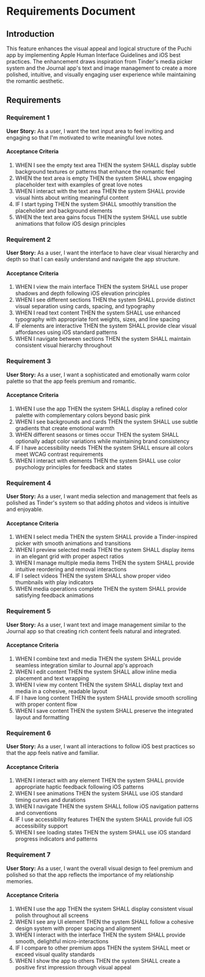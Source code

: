 # Requirements Document

## Introduction

This feature enhances the visual appeal and logical structure of the Puchi app by implementing Apple Human Interface Guidelines and iOS best practices. The enhancement draws inspiration from Tinder's media picker system and the Journal app's text and image management to create a more polished, intuitive, and visually engaging user experience while maintaining the romantic aesthetic.

## Requirements

### Requirement 1

**User Story:** As a user, I want the text input area to feel inviting and engaging so that I'm motivated to write meaningful love notes.

#### Acceptance Criteria

1. WHEN I see the empty text area THEN the system SHALL display subtle background textures or patterns that enhance the romantic feel
2. WHEN the text area is empty THEN the system SHALL show engaging placeholder text with examples of great love notes
3. WHEN I interact with the text area THEN the system SHALL provide visual hints about writing meaningful content
4. IF I start typing THEN the system SHALL smoothly transition the placeholder and background elements
5. WHEN the text area gains focus THEN the system SHALL use subtle animations that follow iOS design principles

### Requirement 2

**User Story:** As a user, I want the interface to have clear visual hierarchy and depth so that I can easily understand and navigate the app structure.

#### Acceptance Criteria

1. WHEN I view the main interface THEN the system SHALL use proper shadows and depth following iOS elevation principles
2. WHEN I see different sections THEN the system SHALL provide distinct visual separation using cards, spacing, and typography
3. WHEN I read text content THEN the system SHALL use enhanced typography with appropriate font weights, sizes, and line spacing
4. IF elements are interactive THEN the system SHALL provide clear visual affordances using iOS standard patterns
5. WHEN I navigate between sections THEN the system SHALL maintain consistent visual hierarchy throughout

### Requirement 3

**User Story:** As a user, I want a sophisticated and emotionally warm color palette so that the app feels premium and romantic.

#### Acceptance Criteria

1. WHEN I use the app THEN the system SHALL display a refined color palette with complementary colors beyond basic pink
2. WHEN I see backgrounds and cards THEN the system SHALL use subtle gradients that create emotional warmth
3. WHEN different seasons or times occur THEN the system SHALL optionally adapt color variations while maintaining brand consistency
4. IF I have accessibility needs THEN the system SHALL ensure all colors meet WCAG contrast requirements
5. WHEN I interact with elements THEN the system SHALL use color psychology principles for feedback and states

### Requirement 4

**User Story:** As a user, I want media selection and management that feels as polished as Tinder's system so that adding photos and videos is intuitive and enjoyable.

#### Acceptance Criteria

1. WHEN I select media THEN the system SHALL provide a Tinder-inspired picker with smooth animations and transitions
2. WHEN I preview selected media THEN the system SHALL display items in an elegant grid with proper aspect ratios
3. WHEN I manage multiple media items THEN the system SHALL provide intuitive reordering and removal interactions
4. IF I select videos THEN the system SHALL show proper video thumbnails with play indicators
5. WHEN media operations complete THEN the system SHALL provide satisfying feedback animations

### Requirement 5

**User Story:** As a user, I want text and image management similar to the Journal app so that creating rich content feels natural and integrated.

#### Acceptance Criteria

1. WHEN I combine text and media THEN the system SHALL provide seamless integration similar to Journal app's approach
2. WHEN I edit content THEN the system SHALL allow inline media placement and text wrapping
3. WHEN I view my content THEN the system SHALL display text and media in a cohesive, readable layout
4. IF I have long content THEN the system SHALL provide smooth scrolling with proper content flow
5. WHEN I save content THEN the system SHALL preserve the integrated layout and formatting

### Requirement 6

**User Story:** As a user, I want all interactions to follow iOS best practices so that the app feels native and familiar.

#### Acceptance Criteria

1. WHEN I interact with any element THEN the system SHALL provide appropriate haptic feedback following iOS patterns
2. WHEN I see animations THEN the system SHALL use iOS standard timing curves and durations
3. WHEN I navigate THEN the system SHALL follow iOS navigation patterns and conventions
4. IF I use accessibility features THEN the system SHALL provide full iOS accessibility support
5. WHEN I see loading states THEN the system SHALL use iOS standard progress indicators and patterns

### Requirement 7

**User Story:** As a user, I want the overall visual design to feel premium and polished so that the app reflects the importance of my relationship memories.

#### Acceptance Criteria

1. WHEN I use the app THEN the system SHALL display consistent visual polish throughout all screens
2. WHEN I see any UI element THEN the system SHALL follow a cohesive design system with proper spacing and alignment
3. WHEN I interact with the interface THEN the system SHALL provide smooth, delightful micro-interactions
4. IF I compare to other premium apps THEN the system SHALL meet or exceed visual quality standards
5. WHEN I show the app to others THEN the system SHALL create a positive first impression through visual appeal